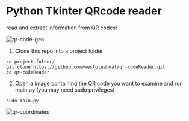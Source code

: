 # Python Tkinter QRcode reader
read and extract information from QR codes!

![qr-code-gen](https://user-images.githubusercontent.com/68698872/174504949-4468b979-dba2-44f2-9ae2-7d7634ccf188.png)

1. Clone this repo into a project folder 
```
cd project-folder/
git clone https://github.com/westoleaboat/qr-codeReader.git
cd qr-codeReader
```
2. Open a image containing the QR code you want to examine and run main.py (you may need sudo privileges)
```
sudo main.py
```
![qr-coordinates](https://user-images.githubusercontent.com/68698872/174506040-beb410ce-fc2e-4d53-bf69-208920cb2294.png)
